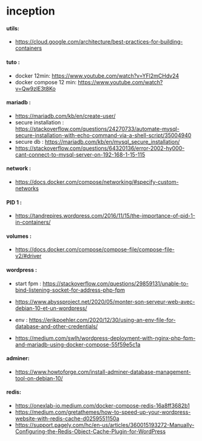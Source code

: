# inception

#### utils:
  - https://cloud.google.com/architecture/best-practices-for-building-containers

#### tuto :
  - docker 12min: https://www.youtube.com/watch?v=YFl2mCHdv24
  - docker compose 12 min: https://www.youtube.com/watch?v=Qw9zlE3t8Ko

#### mariadb :
  - https://mariadb.com/kb/en/create-user/
  - secure installation : https://stackoverflow.com/questions/24270733/automate-mysql-secure-installation-with-echo-command-via-a-shell-script/35004940
  - secure db : https://mariadb.com/kb/en/mysql_secure_installation/
  - https://stackoverflow.com/questions/64320136/error-2002-hy000-cant-connect-to-mysql-server-on-192-168-1-15-115

#### network : 
  - https://docs.docker.com/compose/networking/#specify-custom-networks


#### PID 1 :
  - https://tandrepires.wordpress.com/2016/11/15/the-importance-of-pid-1-in-containers/

#### volumes :
  - https://docs.docker.com/compose/compose-file/compose-file-v2/#driver


#### wordpress :
  - start fpm : https://stackoverflow.com/questions/29859131/unable-to-bind-listening-socket-for-address-php-fpm

  - https://www.abyssproject.net/2020/05/monter-son-serveur-web-avec-debian-10-et-un-wordpress/

  - env : https://erikpoehler.com/2020/12/30/using-an-env-file-for-database-and-other-credentials/

  - https://medium.com/swlh/wordpress-deployment-with-nginx-php-fpm-and-mariadb-using-docker-compose-55f59e5c1a


#### adminer:
  - https://www.howtoforge.com/install-adminer-database-management-tool-on-debian-10/

#### redis:
  - https://onexlab-io.medium.com/docker-compose-redis-16a8ff3682b1
  - https://medium.com/gretathemes/how-to-speed-up-your-wordpress-website-with-redis-cache-d0259551150a
  - https://support.pagely.com/hc/en-us/articles/360015193272-Manually-Configuring-the-Redis-Object-Cache-Plugin-for-WordPress
